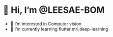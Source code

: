 # 👋 Hi, I’m @LEESAE-BOM
- 👀 I’m interested in Computer vision
- 🌱 I’m currently learning flutter,mri,deep-learning

<!---
LEESAE-BOM/LEESAE-BOM is a ✨ special ✨ repository because its `README.md` (this file) appears on your GitHub profile.
You can click the Preview link to take a look at your changes.
--->
